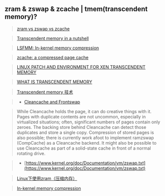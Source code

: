 ## zram & zswap & zcache | tmem(transcendent memory)?

> [zram vs zswap vs zcache](http://askubuntu.com/questions/471912/zram-vs-zswap-vs-zcache-ultimate-guide-when-to-use-which-one/472227#472227)

> [Transcendent memory in a nutshell](https://lwn.net/Articles/454795/)

> [LSFMM: In-kernel memory compression](https://lwn.net/Articles/548109/)

> [zcache: a compressed page cache](https://lwn.net/Articles/397574/)

> [LINUX PATCH AND ENVIRONMENT FOR XEN TRANSCENDENT MEMORY](https://oss.oracle.com/projects/tmem/dist/documentation/internals/linuxpatch)

> [WHAT IS TRANSCENDENT MEMORY](https://oss.oracle.com/projects/tmem/)

> [Transcendent memory 技术](http://blog.chinaunix.net/uid-23531402-id-3199889.html)

> * [Cleancache and Frontswap](https://lwn.net/Articles/454795/)

>While Cleancache holds the page, it can do creative things with it. Pages with duplicate contents are not uncommon, especially in virtualized situations; often, significant numbers of pages contain only zeroes. The backing store behind Cleancache can detect those duplicates and store a single copy. Compression of stored pages is also possible; there is currently work afoot to implement ramzswap (CompCache) as a Cleancache backend. It might also be possible to use Cleancache as part of a solid-state cache in front of a normal rotating drive.

> * [https://www.kernel.org/doc/Documentation/vm/zswap.txt](https://www.kernel.org/doc/Documentation/vm/zswap.txt)

> [Linux下使用zram（压缩内存）](https://segmentfault.com/a/1190000000380500)

> [In-kernel memory compression](https://lwn.net/Articles/545244/)